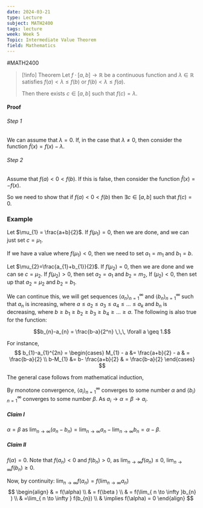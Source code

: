 ```yaml
---
date: 2024-03-21
type: Lecture
subject: MATH2400
tags: lecture
week: Week 5
Topic: Intermediate Value Theorem
field: Mathematics
---
```


#MATH2400


> [!info] Theorem
> Let $f \cdot [a,b] \to \mathbb{R}$ be a continuous function and $\lambda \in \mathbb{R}$ satisfies $f(a)<\lambda \leq f(b)$ or $f(b)<\lambda \leq f(a)$.
> 
> Then there exists $c\in [a,b]$ such that $f(c)=\lambda$.


#### Proof

###### Step 1
We can assume that $\lambda=0$. If, in the case that $\lambda \neq 0$, then consider the function $\tilde{f}(x) = f(x) - \lambda$.

###### Step 2
Assume that $f(a)<0<f(b)$. If this is false, then consider the function $\hat{f}(x) = -f(x)$.

So we need to show that if $f(a)<0<f(b)$ then $\exists c \in [a,b]$ such that $f(c)=0$.


### Example

Let $\mu_{1} = \frac{a+b}{2}$. If $f(\mu_{1})=0$, then we are done, and we can just set $c=\mu_{1}$.

If we have a value where $f(\mu_{1})<0$, then we need to set $a_{1}=m_{1}$ and $b_{1}=b$.

Let $\mu_{2}=\frac{a_{1}+b_{1}}{2}$.
If $f(\mu_{2}) = 0$, then we are done and we can se $c=\mu_{2}$.
If $f(\mu_{2})>0$, then set $a_{2}=a_{1}$ and $b_{2}=m_{2}$,
If $(\mu_{2})<0$, then set up that $a_{2} = \mu_{2}$ and $b_{2}=b_{1}$.

We can continue this, we will get sequences $\langle a_{n}\rangle^\infty_{n=1}$ and $\langle b_{n} \rangle^\infty_{n=1}$ such that $a_{n}$ is increasing, where $a \leq a_{2} \leq a_{3} \leq a_{4} \leq \dots \leq a_{k}$ and $b_{n}$ is decreasing, where $b \geq b_{1} \geq b_{2} \geq b_{3} \geq b_{4} \geq \dots \geq a$.
The following is also true for the function:

$$b_{n}-a_{n} = \frac{b-a}{2^n} \,\,\, \forall a \geq 1.$$

For instance, 
$$
b_{1}-a_{1}^{2n} = \begin{cases}
M_{1} - a &= \frac{a+b}{2} - a & = \frac{b-a}{2}  \\
b-M_{1} &= b- \frac{a+b}{2} & = \frac{b-a}{2}
\end{cases}
$$

The general case follows from mathematical induction, 

By monotone convergence,  $\langle a_{i} \rangle ^\infty_{n=1}$ converges to some number $\alpha$ and  $\langle b_{i} \rangle ^\infty_{n=1}$ converges to some number $\beta$.  As $a_{i} \to \alpha = \beta \to a_{i}$.

##### Claim I 
$\alpha = \beta$ as $\lim_{ n \to \infty } (a_{n}-b_{n}) = \lim_{ n \to \infty }a_{n} - \lim_{ n \to \infty }b_{n} = \alpha - \beta$.

##### Claim II
$f(\alpha) = 0$. Note that $f(a_{n})< 0$ and $f(b_{n})> 0$, as $\lim_{ n \to \infty }f(a_{n})\leq 0$, $\lim_{ n \to \infty }f(b_{n}) \geq 0$.

Now, by continuity:
$\lim_{ n \to \infty }f(a_{n}) = f(\lim_{ n \to \infty }a_{n})$
$$
\begin{align}
& = f(\alpha) \\
 & = f(\beta )  \\
 & = f(\lim_{ n \to \infty }b_{n} ) \\
 & =\lim_{ n \to \infty } f(b_{n}) \\
 & \implies f(\alpha) = 0
\end{align}
$$


